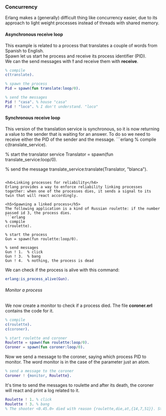 <h3>Concurrency</h3>
Erlang makes a (generally) difficult thing like concurrency easier, due to its approach to light weight processes instead of threads with shared memory.

<h4>Asynchronous receive loop</h4>
This example is related to a process that translates a couple of words from Spanish to English.<br>
Spawn let us start he process and receive its process identifier (PID).<br>
We can the send messages with <b>!</b> and receive them with <b>receive</b>.

```erlang
% compile
c(translate).

% spawn the process
Pid = spawn(fun translate:loop/0).

% send the messages
Pid ! "casa". % house "casa"
Pid ! "loco". % I don't understand. "loco"
```

<h4>Synchronous receive loop</h4>
This version of the translation service is synchronous, so it is now returning a value to the sender that is waiting for an answer. To do so we need to receive either the PID of the sender and the message.
```erlang
% compile
c(translate_service).

% start the translator service
Translator = spawn(fun translate_service:loop/0).

% send the message
translate_service:translate(Translator, "blanca").
```

<h4>Linking processes for reliability</h4>
Erlang provides a way to enforce reliability linking processes together: when one of the processes dies, it sends a signal to its twin that will react accordingly.

<h5>Spawning a linked process</h5>
The following application is a kind of Russian roulette: if the number passed id 3, the process dies.
```erlang
% compile
c(roulette).

% start the process
Gun = spawn(fun roulette:loop/0).

% send messages
Gun ! 1.  % click
Gun ! 3.  % bang
Gun ! 4.  % nothing, the process is dead
```

We can check if the process is alive with this command:
```erlang
erlang:is_process_alive(Gun).
```

<h6>Monitor a process</h6>
We now create a monitor to check if a process died. The file <b>coroner.erl</b> contains the code for it.

```erlang
% compile
c(roulette).
c(coroner).

% start roulette and coroner
Roulette = spawn(fun roulette:loop/0).
Coroner = spawn(fun coroner:loop/0).
```
Now we send a message to the coroner, saying which process PID to monitor. The word monitor is in the case of the parameter just an atom.
```erlang
% send a message to the coroner
Coroner ! {monitor, Roulette}.
```
It's time to send the messages to roulette and after its death, the coroner will react and print a log related to it.
```erlang
Roulette ! 1. % click
Roulette ! 3. % bang
% The shooter <0.45.0> died with reason {roulette,die,at,{14,7,51}}. Start another one.
```
